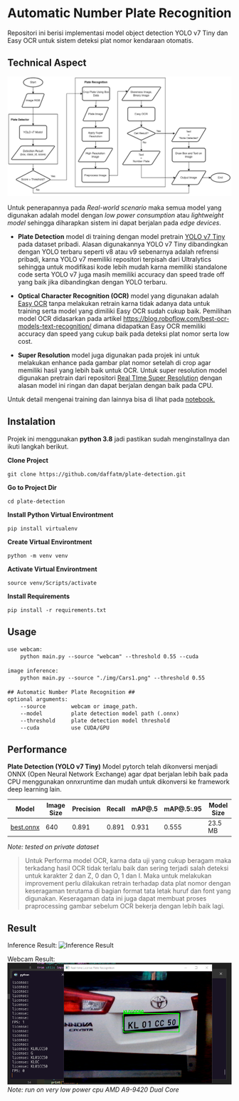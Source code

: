 # Automatic Number Plate Recognition

Repositori ini berisi implementasi model object detection YOLO v7 Tiny dan Easy OCR untuk sistem deteksi plat nomor kendaraan otomatis.

## Technical Aspect
![Flowchart](https://github.com/daffatm/plate-detection/blob/main/asset/Scheme.jpg)

Untuk penerapannya pada *Real-world scenario* maka semua model yang digunakan adalah model dengan *low power consumption* atau *lightweight model* sehingga diharapkan sistem ini dapat berjalan pada *edge devices*.

- **Plate Detection** model di training dengan model pretrain [YOLO v7 Tiny](https://github.com/WongKinYiu/yolov7)  pada dataset pribadi. Alasan digunakannya YOLO v7 Tiny dibandingkan dengan YOLO terbaru seperti v8 atau v9 sebenarnya adalah refrensi pribadi, karna YOLO v7 memiliki repositori terpisah dari Ultralytics sehingga untuk modifikasi kode lebih mudah karna memiliki standalone code serta YOLO v7 juga masih memiliki accuracy dan speed trade off yang baik jika dibandingkan dengan YOLO terbaru.

- **Optical Character Recognition (OCR)** model yang digunakan adalah [Easy OCR](https://github.com/JaidedAI/EasyOCR) tanpa melakukan retrain karna tidak adanya data untuk training serta model yang dimiliki Easy OCR sudah cukup baik. Pemilihan model OCR didasarkan pada artikel https://blog.roboflow.com/best-ocr-models-text-recognition/ dimana didapatkan Easy OCR memiliki accuracy dan speed yang cukup baik pada deteksi plat nomor serta low cost.

- **Super Resolution** model juga digunakan pada projek ini untuk melakukan enhance pada gambar plat nomor setelah di crop agar memiliki hasil yang lebih baik untuk OCR. Untuk super resolution model digunakan pretrain dari repositori [Real TIme Super Resolution](https://github.com/braindotai/Real-Time-Super-Resolution) dengan alasan model ini ringan dan dapat berjalan dengan baik pada CPU.

Untuk detail mengenai training dan lainnya bisa di lihat pada [notebook.](https://github.com/daffatm/plate-detection/tree/main/notebook)

## Instalation

Projek ini menggunakan **python 3.8** jadi pastikan sudah menginstallnya dan ikuti langkah berikut.

**Clone Project**
```
git clone https://github.com/daffatm/plate-detection.git
```
**Go to Project Dir**
```
cd plate-detection
```
**Install Python Virtual Environtment**
```
pip install virtualenv
```
**Create Virtual Environtment**
```
python -m venv venv
```
**Activate Virtual Environtment**
```
source venv/Scripts/activate
```
**Install Requirements**
```
pip install -r requirements.txt
```

## Usage

```
use webcam: 
	python main.py --source "webcam" --threshold 0.55 --cuda

image inference: 
	python main.py --source "./img/Cars1.png" --threshold 0.55

## Automatic Number Plate Recognition ##
optional arguments:
	--source		webcam or image_path.
	--model			plate detection model path (.onnx)
	--threshold		plate detection model threshold
	--cuda			use CUDA/GPU
```

## Performance
**Plate Detection (YOLO v7 Tiny)**
Model pytorch telah dikonversi menjadi ONNX (Open Neural Network Exchange) agar dpat berjalan lebih baik pada CPU menggunakan onnxruntime dan mudah untuk dikonversi ke framework deep learning lain.

|  Model| Image Size | Precision | Recall | mAP@.5 | mAP@.5:.95 | Model Size |
|--|--|--|--|--|--|--|
|[best.onnx](https://github.com/daffatm/plate-detection/blob/main/model/best.onnx) | 640 | 0.891 | 0.891 | 0.931 | 0.555 | 23.5 MB |

*Note: tested on private dataset*

> Untuk Performa model OCR, karna data uji yang cukup beragam maka terkadang hasil OCR tidak terlalu baik dan sering terjadi salah deteksi untuk karakter 2 dan Z, 0 dan O, 1 dan I. Maka untuk melakukan improvement perlu dilakukan retrain terhadap data plat nomor dengan keseragaman terutama di bagian format tata letak huruf dan font yang digunakan. Keseragaman data ini juga dapat membuat proses praprocessing gambar sebelum OCR bekerja dengan lebih baik lagi.

## Result
Inference Result:
![Inference Result](https://github.com/daffatm/plate-detection/blob/main/asset/Result.png)

Webcam Result:
![Realtime Result](https://github.com/daffatm/plate-detection/blob/main/asset/Realtime%20Result.png)
*Note: run on very low power cpu AMD A9-9420 Dual Core*
